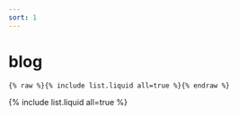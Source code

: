 ```yaml
---
sort: 1
---
```


# blog

```
{% raw %}{% include list.liquid all=true %}{% endraw %}
```

{% include list.liquid all=true %}
